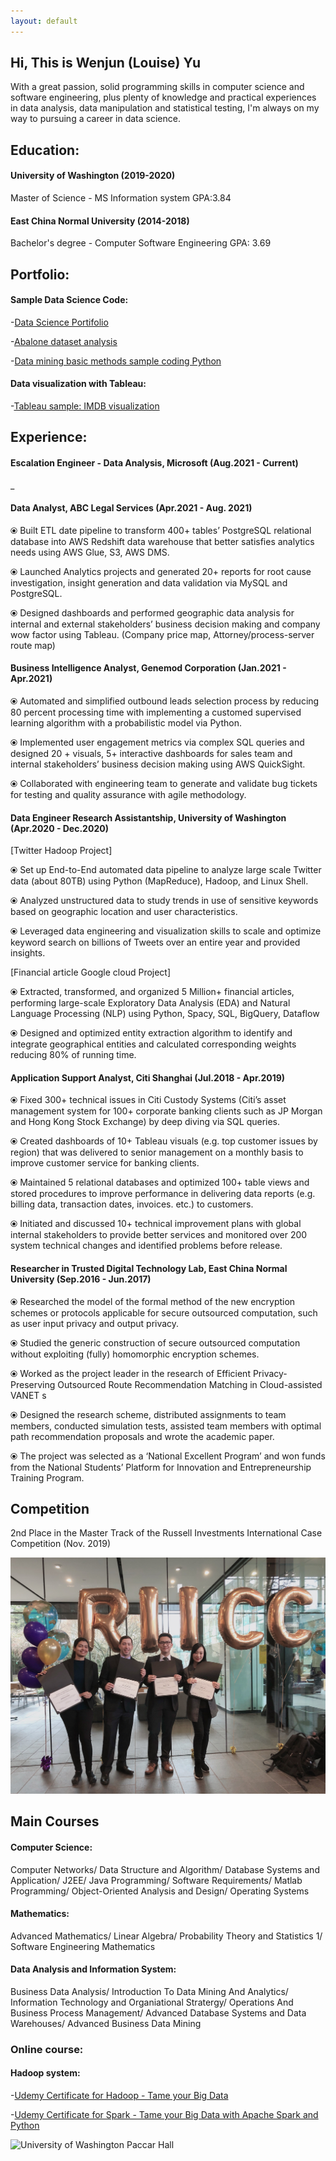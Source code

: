 ```yaml
---
layout: default
---
```



## Hi, This is Wenjun (Louise) Yu

With a great passion, solid programming skills in computer science and software engineering, plus plenty of knowledge and practical experiences in data analysis, data manipulation and statistical testing,  I'm always on my way to pursuing a career in data science. 

## Education:
#### University of Washington (2019-2020)
Master of Science - MS  Information system
GPA:3.84

#### East China Normal University (2014-2018)
Bachelor's degree - Computer Software Engineering
GPA: 3.69

## Portfolio:

####  Sample Data Science Code:

-[Data Science Portifolio](https://github.com/LouiseHash/Data-science-portifolio)

-[Abalone dataset analysis](https://github.com/LouiseHash/data-analysis-for-abalone-dataset/blob/master/Data%20analysis%20for%20abalone.ipynb)

-[Data mining basic methods sample coding Python](https://github.com/LouiseHash/data-mining-python)

####  Data visualization with Tableau:
-[Tableau sample: IMDB visualization](https://public.tableau.com/profile/wenjun.yu#!/vizhome/WenjunYu_IMDB/DashboardIMDB?publish=yes)

## Experience:

####  Escalation Engineer - Data Analysis, Microsoft (Aug.2021 - Current)

_



####  Data Analyst, ABC Legal Services (Apr.2021 - Aug. 2021)
⦿	Built ETL date pipeline to transform 400+ tables’ PostgreSQL relational database into AWS Redshift data warehouse that better satisfies analytics needs using AWS Glue, S3, AWS DMS.

⦿	Launched Analytics projects and generated 20+ reports for root cause investigation, insight generation and data validation via MySQL and PostgreSQL.

⦿	Designed dashboards and performed geographic data analysis for internal and external stakeholders’ business decision making and company wow factor using Tableau. (Company price map, Attorney/process-server route map) 


####  Business Intelligence Analyst, Genemod Corporation (Jan.2021 - Apr.2021)
⦿	Automated and simplified outbound leads selection process by reducing 80 percent processing time with implementing a customed supervised learning algorithm with a probabilistic model via Python.

⦿ Implemented user engagement metrics via complex SQL queries and designed 20 + visuals, 5+ interactive dashboards for sales team and internal stakeholders’ business decision making using AWS QuickSight.

⦿ Collaborated with engineering team to generate and validate bug tickets for testing and quality assurance with agile methodology.

####  Data Engineer Research Assistantship, University of Washington (Apr.2020 - Dec.2020)
[Twitter Hadoop Project]

⦿ Set up End-to-End automated data pipeline to analyze large scale Twitter data (about 80TB) using Python (MapReduce), Hadoop, and Linux Shell.

⦿ Analyzed unstructured data to study trends in use of sensitive keywords based on geographic location and user characteristics.

⦿ Leveraged data engineering and visualization skills to scale and optimize keyword search on billions of Tweets over an entire year and provided insights.

[Financial article Google cloud Project]

⦿ Extracted, transformed, and organized 5 Million+ financial articles, performing large-scale Exploratory Data Analysis (EDA) and Natural Language Processing (NLP) using Python, Spacy, SQL, BigQuery, Dataflow

⦿ Designed and optimized entity extraction algorithm to identify and integrate geographical entities and calculated corresponding weights reducing 80% of running time.


####  Application Support Analyst, Citi Shanghai (Jul.2018 - Apr.2019)
⦿	Fixed 300+ technical issues in Citi Custody Systems (Citi’s asset management system for 100+ corporate banking clients such as JP Morgan and Hong Kong Stock Exchange) by deep diving via SQL queries. 

⦿	Created dashboards of 10+ Tableau visuals (e.g. top customer issues by region) that was delivered to senior management on a monthly basis to improve customer service for banking clients. 

⦿	Maintained 5 relational databases and optimized 100+ table views and stored procedures to improve performance in delivering data reports (e.g. billing data, transaction dates, invoices. etc.) to customers. 

⦿	Initiated and discussed 10+ technical improvement plans with global internal stakeholders to provide better services and monitored over 200 system technical changes and identified problems before release. 


####  Researcher in Trusted Digital Technology Lab, East China Normal University (Sep.2016 - Jun.2017)
⦿	Researched the model of the formal method of the new encryption schemes or protocols applicable for secure outsourced computation, such as user input privacy and output privacy.

⦿	Studied the generic construction of secure outsourced computation without exploiting (fully) homomorphic encryption schemes.

⦿	Worked as the project leader in the research of Efficient Privacy-Preserving Outsourced Route Recommendation Matching in Cloud-assisted VANET s

⦿	Designed the research scheme, distributed assignments to team members, conducted simulation tests, assisted team members with optimal path recommendation proposals and wrote the academic paper. 

⦿	The project was selected as a ‘National Excellent Program’ and won funds from the National Students’ Platform for Innovation and Entrepreneurship Training Program.

## Competition 
2nd Place in the Master Track of the Russell Investments International Case Competition (Nov. 2019)

![Competition Claim photo](https://github.com/LouiseHash/LouiseHash.github.io/blob/master/img/photos/claim2.jpg?raw=true)

## Main Courses
#### Computer Science:
Computer Networks/ Data Structure and Algorithm/ Database Systems and Application/ J2EE/ Java Programming/ Software Requirements/ Matlab Programming/ Object-Oriented Analysis and Design/ Operating Systems
#### Mathematics:
Advanced Mathematics/ Linear Algebra/ Probability Theory and Statistics 1/ Software Engineering Mathematics
#### Data Analysis and Information System:
Business Data Analysis/ Introduction To Data Mining And Analytics/ Information Technology and Organiational Stratergy/ Operations And Business Process Management/ Advanced Database Systems and Data Warehouses/ Advanced Business Data Mining
### Online course:
#### Hadoop system:
-[Udemy Certificate for Hadoop - Tame your Big Data](https://www.udemy.com/certificate/UC-3372f101-2d00-4b57-b980-8e491e010abc/)

-[Udemy Certificate for Spark - Tame your Big Data with Apache Spark and Python](https://www.udemy.com/certificate/UC-70249a28-0df4-484b-b052-8f8b67ea90ee/)

![University of Washington Paccar Hall](https://github.com/LouiseHash/LouiseHash.github.io/blob/master/img/photos/university.jpg?raw=true)
